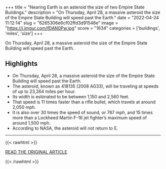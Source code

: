 +++
title = "Nearing Earth is an asteroid the size of two Empire State Buildings."
description = "On Thursday, April 28, a massive asteroid the size of the Empire State Building will speed past the Earth."
date = "2022-04-24 11:12:14"
slug = "6265306e6cf02ffd3d91548e"
image = "https://i.imgur.com/fDAN0Pw.jpg"
score = "1634"
categories = ['buildings', 'miles', 'size']
+++

On Thursday, April 28, a massive asteroid the size of the Empire State Building will speed past the Earth.

## Highlights

- On Thursday, April 28, a massive asteroid the size of the Empire State Building will speed past the Earth.
- The asteroid, known as 418135 (2008 AG33), will be traveling at speeds of up to 23,264 miles per hour.
- Its width is estimated to be between 1,150 and 2,560 feet.
- That speed is 11 times faster than a rifle bullet, which travels at around 2,050 mph.
- It is also over 30 times the speed of sound, or 767 mph, and 15 times more than a Lockheed Martin F-16 jet fighter’s maximum speed of around 1,500 mph.
- According to NASA, the asteroid will not return to E.

---

{{< rawhtml >}}
  <p class="article-category">
    <a target="_blank" href="https://www.cengnews.com/news/nearing-earth-is-an-asteroid-the-size-of-two-empire-state-buildings-421544.html">READ THE ORIGINAL ARTICLE</a>
  </p>
{{< /rawhtml >}}
